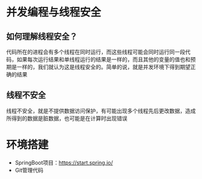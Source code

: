 # 并发编程与线程安全

## 如何理解线程安全？

代码所在的进程会有多个线程在同时运行，而这些线程可能会同时运行同一段代码，如果每次运行结果和单线程运行的结果是一样的，而且其他的变量的值也和预期是一样的，我们就认为这是线程安全的。简单的说，就是并发环境下得到期望正确的结果

## 线程不安全

线程不安全，就是不提供数据访问保护，有可能出现多个线程先后更改数据，造成所得到的数据是脏数据，也可能是在计算时出现错误

# 环境搭建

- SpringBoot项目：https://start.spring.io/
- Git管理代码

